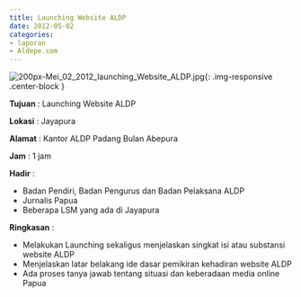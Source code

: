 ```yaml
---
title: Launching Website ALDP
date: 2012-05-02
categories:
- laporan
- Aldepe.com
---
```

![200px-Mei_02_2012_launching_Website_ALDP.jpg](/uploads/200px-Mei_02_2012_launching_Website_ALDP.jpg){: .img-responsive .center-block }

**Tujuan** : Launching Website ALDP

**Lokasi** : Jayapura

**Alamat** : Kantor ALDP Padang Bulan Abepura

**Jam** : 1 jam

**Hadir** : 
* Badan Pendiri, Badan Pengurus dan Badan Pelaksana ALDP
* Jurnalis Papua
* Beberapa LSM yang ada di Jayapura

**Ringkasan** : 
* Melakukan Launching sekaligus menjelaskan singkat isi atau substansi website ALDP
* Menjelaskan latar belakang ide dasar pemikiran kehadiran website ALDP
* Ada proses tanya jawab tentang situasi dan keberadaan media online Papua
